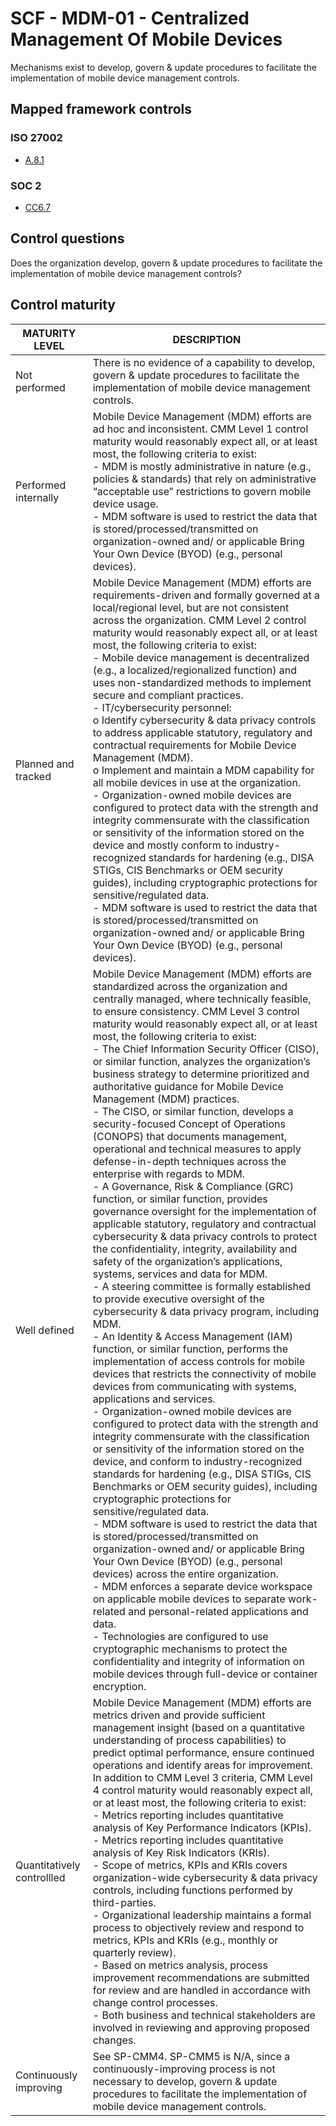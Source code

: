 # SCF - MDM-01 - Centralized Management Of Mobile Devices
Mechanisms exist to develop, govern & update procedures to facilitate the implementation of mobile device management controls.
## Mapped framework controls
### ISO 27002
- [A.8.1](../iso27002/a-8.md#a81)
### SOC 2
- [CC6.7](../soc2/cc67.md)
## Control questions
Does the organization develop, govern & update procedures to facilitate the implementation of mobile device management controls?
## Control maturity
|       MATURITY LEVEL       |                                                                                                                                                                                                                                                                                                                                                                                                                                                                                                                                                                                                                                                                                                                                                                                                                                                                                                                                                                                                                                                                                                                                                                                                                                     DESCRIPTION                                                                                                                                                                                                                                                                                                                                                                                                                                                                                                                                                                                                                                                                                                                                                                                                                                                                                                                                                                                                                                                                                                                                                                                                                                     |
|----------------------------|-------------------------------------------------------------------------------------------------------------------------------------------------------------------------------------------------------------------------------------------------------------------------------------------------------------------------------------------------------------------------------------------------------------------------------------------------------------------------------------------------------------------------------------------------------------------------------------------------------------------------------------------------------------------------------------------------------------------------------------------------------------------------------------------------------------------------------------------------------------------------------------------------------------------------------------------------------------------------------------------------------------------------------------------------------------------------------------------------------------------------------------------------------------------------------------------------------------------------------------------------------------------------------------------------------------------------------------------------------------------------------------------------------------------------------------------------------------------------------------------------------------------------------------------------------------------------------------------------------------------------------------------------------------------------------------------------------------------------------------------------------------------------------------------------------------------------------------------------------------------------------------------------------------------------------------------------------------------------------------------------------------------------------------------------------------------------------------------------------------------------------------------------------------------------------------------------------------------------------------------------------------------------------------------------------------------------------------------------------------------------------------------------------------------------------------------------------------------------------------|
| Not performed              | There is no evidence of a capability to develop, govern & update procedures to facilitate the implementation of mobile device management controls.                                                                                                                                                                                                                                                                                                                                                                                                                                                                                                                                                                                                                                                                                                                                                                                                                                                                                                                                                                                                                                                                                                                                                                                                                                                                                                                                                                                                                                                                                                                                                                                                                                                                                                                                                                                                                                                                                                                                                                                                                                                                                                                                                                                                                                                                                                                                  |
| Performed internally       | Mobile Device Management (MDM) efforts are ad hoc and inconsistent. CMM Level 1 control maturity would reasonably expect all, or at least most, the following criteria to exist:<br>- MDM is mostly administrative in nature (e.g., policies & standards) that rely on administrative “acceptable use” restrictions to govern mobile device usage. <br>- MDM software is used to restrict the data that is stored/processed/transmitted on organization-owned and/ or applicable Bring Your Own Device (BYOD) (e.g., personal devices).                                                                                                                                                                                                                                                                                                                                                                                                                                                                                                                                                                                                                                                                                                                                                                                                                                                                                                                                                                                                                                                                                                                                                                                                                                                                                                                                                                                                                                                                                                                                                                                                                                                                                                                                                                                                                                                                                                                                             |
| Planned and tracked        | Mobile Device Management (MDM) efforts are requirements-driven and formally governed at a local/regional level, but are not consistent across the organization. CMM Level 2 control maturity would reasonably expect all, or at least most, the following criteria to exist:<br>- Mobile device management is decentralized (e.g., a localized/regionalized function) and uses non-standardized methods to implement secure and compliant practices.<br>- IT/cybersecurity personnel:<br>o	Identify cybersecurity & data privacy controls to address applicable statutory, regulatory and contractual requirements for Mobile Device Management (MDM).<br>o	Implement and maintain a MDM capability for all mobile devices in use at the organization. <br>- Organization-owned mobile devices are configured to protect data with the strength and integrity commensurate with the classification or sensitivity of the information stored on the device and mostly conform to industry-recognized standards for hardening (e.g., DISA STIGs, CIS Benchmarks or OEM security guides), including cryptographic protections for sensitive/regulated data.<br>- MDM software is used to restrict the data that is stored/processed/transmitted on organization-owned and/ or applicable Bring Your Own Device (BYOD) (e.g., personal devices).                                                                                                                                                                                                                                                                                                                                                                                                                                                                                                                                                                                                                                                                                                                                                                                                                                                                                                                                                                                                                                                                                                                                          |
| Well defined               | Mobile Device Management (MDM) efforts are standardized across the organization and centrally managed, where technically feasible, to ensure consistency. CMM Level 3 control maturity would reasonably expect all, or at least most, the following criteria to exist:<br>- The Chief Information Security Officer (CISO), or similar function, analyzes the organization’s business strategy to determine prioritized and authoritative guidance for Mobile Device Management (MDM) practices.<br>- The CISO, or similar function, develops a security-focused Concept of Operations (CONOPS) that documents management, operational and technical measures to apply defense-in-depth techniques across the enterprise with regards to MDM.<br>- A Governance, Risk & Compliance (GRC) function, or similar function, provides governance oversight for the implementation of applicable statutory, regulatory and contractual cybersecurity & data privacy controls to protect the confidentiality, integrity, availability and safety of the organization’s applications, systems, services and data for MDM.<br>- A steering committee is formally established to provide executive oversight of the cybersecurity & data privacy program, including MDM. <br>- An Identity & Access Management (IAM) function, or similar function, performs the implementation of access controls for mobile devices that restricts the connectivity of mobile devices from communicating with systems, applications and services.<br>- Organization-owned mobile devices are configured to protect data with the strength and integrity commensurate with the classification or sensitivity of the information stored on the device, and conform to industry-recognized standards for hardening (e.g., DISA STIGs, CIS Benchmarks or OEM security guides), including cryptographic protections for sensitive/regulated data.<br>- MDM software is used to restrict the data that is stored/processed/transmitted on organization-owned and/ or applicable Bring Your Own Device (BYOD) (e.g., personal devices) across the entire organization.<br>- MDM enforces a separate device workspace on applicable mobile devices to separate work-related and personal-related applications and data. <br>- Technologies are configured to use cryptographic mechanisms to protect the confidentiality and integrity of information on mobile devices through full-device or container encryption. |
| Quantitatively controllled | Mobile Device Management (MDM) efforts are metrics driven and provide sufficient management insight (based on a quantitative understanding of process capabilities) to predict optimal performance, ensure continued operations and identify areas for improvement. In addition to CMM Level 3 criteria, CMM Level 4 control maturity would reasonably expect all, or at least most, the following criteria to exist:<br>- 	Metrics reporting includes quantitative analysis of Key Performance Indicators (KPIs).<br>- 	Metrics reporting includes quantitative analysis of Key Risk Indicators (KRIs).<br>- 	Scope of metrics, KPIs and KRIs covers organization-wide cybersecurity & data privacy controls, including functions performed by third-parties.<br>- 	Organizational leadership maintains a formal process to objectively review and respond to metrics, KPIs and KRIs (e.g., monthly or quarterly review).<br>- 	Based on metrics analysis, process improvement recommendations are submitted for review and are handled in accordance with change control processes.<br>- 	Both business and technical stakeholders are involved in reviewing and approving proposed changes.                                                                                                                                                                                                                                                                                                                                                                                                                                                                                                                                                                                                                                                                                                                                                                                                                                                                                                                                                                                                                                                                                                                                                                                                                                                                                            |
| Continuously improving     | See SP-CMM4. SP-CMM5 is N/A, since a continuously-improving process is not necessary to develop, govern & update procedures to facilitate the implementation of mobile device management controls.                                                                                                                                                                                                                                                                                                                                                                                                                                                                                                                                                                                                                                                                                                                                                                                                                                                                                                                                                                                                                                                                                                                                                                                                                                                                                                                                                                                                                                                                                                                                                                                                                                                                                                                                                                                                                                                                                                                                                                                                                                                                                                                                                                                                                                                                                  |

